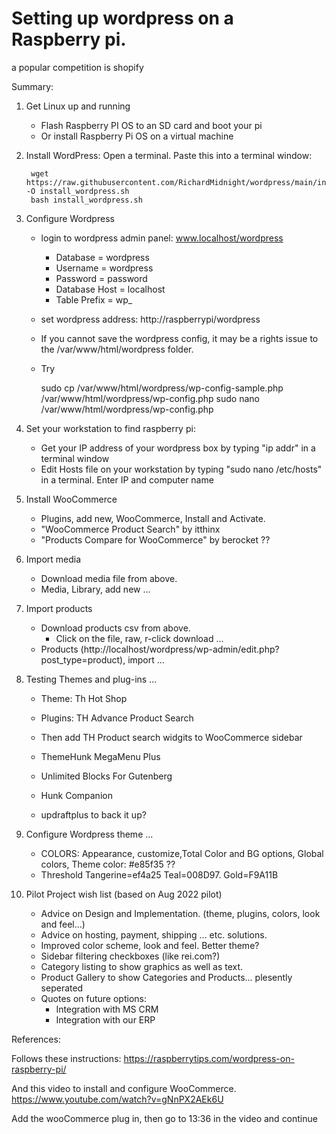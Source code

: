 
# Setting up wordpress on a Raspberry pi.
a popular competition is shopify

Summary:

1) Get Linux up and running
    - Flash Raspberry PI OS to an SD card and boot your pi
    - Or install Raspberry Pi OS on a virtual machine
    
2) Install WordPress:  Open a terminal.  Paste this into a terminal window:
    
        wget https://raw.githubusercontent.com/RichardMidnight/wordpress/main/install_wordpress.sh -O install_wordpress.sh
        bash install_wordpress.sh
 
3) Configure Wordpress
    - login to wordpress admin panel: www.localhost/wordpress
        -  Database = wordpress
        -  Username = wordpress
        -  Password = password
        -  Database Host = localhost
        -  Table Prefix = wp_
           
    - set wordpress address: http://raspberrypi/wordpress
  
    - If you cannot save the wordpress config, it may be a rights issue to the /var/www/html/wordpress folder.
   
    - Try
      
        sudo cp /var/www/html/wordpress/wp-config-sample.php /var/www/html/wordpress/wp-config.php
        sudo nano /var/www/html/wordpress/wp-config.php
    
4) Set your workstation to find raspberry pi:
    - Get your IP address of your wordpress box by typing "ip addr" in a terminal window
    - Edit Hosts file on your workstation by typing "sudo nano /etc/hosts" in a terminal.  Enter IP and computer name

5) Install WooCommerce
    - Plugins, add new, WooCommerce, Install and Activate.
    - "WooCommerce Product Search" by itthinx
    - "Products Compare for WooCommerce" by berocket ??

6) Import media
    - Download media file from above.
    - Media, Library, add new ...

7) Import products
    - Download products csv from above.
        - Click on the file, raw, r-click download ...
    - Products (http://localhost/wordpress/wp-admin/edit.php?post_type=product), import ...
   
    
 8) Testing Themes and plug-ins ...
    - Theme: Th Hot Shop
    - Plugins: TH Advance Product Search
    - Then add TH Product search widgits to WooCommerce sidebar
    - ThemeHunk MegaMenu Plus
    - Unlimited Blocks For Gutenberg
    - Hunk Companion
    
    - updraftplus to back it up?

9) Configure Wordpress theme ...
    - COLORS: Appearance, customize,Total Color and BG options, Global colors, Theme color: #e85f35  ??
    - Threshold Tangerine=ef4a25  Teal=008D97.   Gold=F9A11B

10) Pilot Project wish list (based on Aug 2022 pilot)
    - Advice on Design and Implementation.  (theme, plugins, colors, look and feel...)
    - Advice on hosting, payment, shipping ... etc.  solutions.
    - Improved color scheme, look and feel.  Better theme?
    - Sidebar filtering checkboxes (like rei.com?)
    - Category listing to show graphics as well as text.
    - Product Gallery to show Categories and Products... plesently seperated
    - Quotes on future options:
        -   Integration with MS CRM
        -   Integration with our ERP    
    

References:

Follows these instructions:  https://raspberrytips.com/wordpress-on-raspberry-pi/

And this video to install and configure WooCommerce.  https://www.youtube.com/watch?v=gNnPX2AEk6U

Add the wooCommerce plug in, then go to 13:36 in the video and continue


